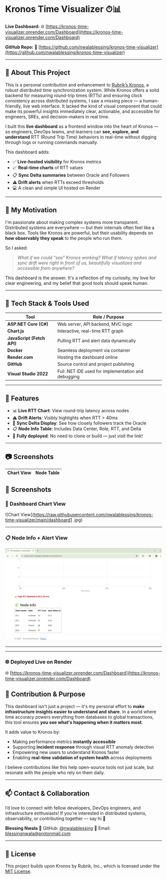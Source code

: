 
# Kronos Time Visualizer ⏱📊

**Live Dashboard:**
🌐 [https://kronos-time-visualizer.onrender.com/Dashboard](https://kronos-time-visualizer.onrender.com/Dashboard)

**GitHub Repo:**
🔗 [https://github.com/nwalablessing/kronos-time-visualizer](https://github.com/nwalablessing/kronos-time-visualizer)

---

## 🚀 About This Project

This is a personal contribution and enhancement to [Rubrik’s Kronos](https://github.com/rubrikinc/kronos), a robust distributed time synchronization system. While Kronos offers a solid backend for measuring round-trip times (RTTs) and ensuring clock consistency across distributed systems, I saw a missing piece — a human-friendly, live web interface. It lacked the kind of visual component that could make its powerful insights immediately clear, actionable, and accessible for engineers, SREs, and decision-makers in real time.



I built this **live dashboard** as a frontend window into the heart of Kronos — so engineers, DevOps teams, and learners can **see, explore, and understand** RTT (Round Trip Time) behaviors in real-time without digging through logs or running commands manually.

This dashboard adds:

* ✅ **Live-hosted visibility** for Kronos metrics
* 📈 **Real-time charts** of RTT values
* 📋 **Sync Delta summaries** between Oracle and Followers
* ⚠️ **Drift alerts** when RTTs exceed thresholds
* 💻 A clean and simple UI hosted on Render

---

## 🎯 My Motivation

I'm passionate about making complex systems more transparent. Distributed systems are everywhere — but their internals often feel like a black box. Tools like Kronos are powerful, but their usability depends on **how observably they speak** to the people who run them.

So I asked:

> *What if we could “see” Kronos working? What if latency spikes and sync drift were right in front of us, beautifully visualized and accessible from anywhere?*

This dashboard is the answer. It's a reflection of my curiosity, my love for clear engineering, and my belief that good tools should speak human.

---

## 🧰 Tech Stack & Tools Used

| Tool                       | Role / Purpose                                      |
| -------------------------- | --------------------------------------------------- |
| **ASP.NET Core (C#)**      | Web server, API backend, MVC logic                  |
| **Chart.js**               | Interactive, real-time RTT graph                    |
| **JavaScript (Fetch API)** | Pulling RTT and alert data dynamically              |
| **Docker**                 | Seamless deployment via container                   |
| **Render.com**             | Hosting the dashboard online                        |
| **GitHub**                 | Source control and project publishing               |
| **Visual Studio 2022**     | Full .NET IDE used for implementation and debugging |

---

## 🌟 Features

* 📊 **Live RTT Chart**: View round-trip latency across nodes
* ⚠️ **Drift Alerts**: Visibly highlights when RTT > 40ms
* 🧠 **Sync Delta Display**: See how closely followers track the Oracle
* 📋 **Node Info Table**: Includes Data Center, Role, RTT, and Delta
* 🧪 **Fully deployed**: No need to clone or build — just visit the link!

---



## 📷 Screenshots

| Chart View | Node Table |
|------------|------------|
## 📸 Screenshots

### 🔧 Dashboard Chart View  
![Chart View](https://raw.githubusercontent.com/nwalablessing/kronos-time-visualizer/main/dashboard1 .jpg)

---

### 📋 Node Info + Alert View  
![Node Table](https://raw.githubusercontent.com/nwalablessing/kronos-time-visualizer/main/dashboard2.jpg)

---
---

### 🌐 Deployed Live on Render

🌐 [https://kronos-time-visualizer.onrender.com/Dashboard](https://kronos-time-visualizer.onrender.com/Dashboard)


## 🤝 Contribution & Purpose

This dashboard isn't just a project — it's my personal effort to **make infrastructure insights easier to understand and share**. In a world where time accuracy powers everything from databases to global transactions, this tool ensures **you see what's happening when it matters most**.

It adds value to Kronos by:

* Making performance metrics **instantly accessible**
* Supporting **incident response** through visual RTT anomaly detection
* Empowering new users to understand Kronos faster
* Enabling **real-time validation of system health** across deployments

I believe contributions like this help open-source tools not just scale, but resonate with the people who rely on them daily.

---

## 📫 Contact & Collaboration

I’d love to connect with fellow developers, DevOps engineers, and infrastructure enthusiasts! If you're interested in distributed systems, observability, or contributing together — say hi 👋

**Blessing Nwala**
🔗 GitHub: [@nwalablessing](https://github.com/nwalablessing)
📧 Email: [blessingnwala@protonmail.com](mailto:blessingnwala@protonmail.com)

---

## 📝 License

This project builds upon Kronos by Rubrik, Inc., which is licensed under the [MIT License](https://github.com/rubrikinc/kronos/blob/main/LICENSE).


